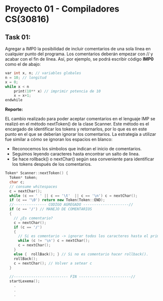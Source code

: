 # Proyecto 01 - Compiladores CS(30816)

## Task 01:

Agregar a IMP0 la posibilidad de incluir comentarios de una sola línea en cualquier punto del
programa. Los comentarios deberán empezar con // y acabar con el fin de línea. Así, por ejemplo,
se podrá escribir código **IMP0** como el de abajo:

```c++
var int x, n; // variables globales
n = 10; // longitud
x = 0;
while x < n
	print(10** x) // imprimir potencia de 10
	x = x+1;
endwhile
```

**Reporte:**

EL cambio realizado para poder aceptar comentarios en el lenguaje IMP se realizó en el método nextToken() de la clase Scanner. Este método es el encargado de identificar los tokens y retornarlos, por lo que es en este punto en el que se deberían ignorar los comentarios. La estrategia a utilizar fue similar a cómo se ignoran los espacios en blanco:

- Reconocemos los símbolos que indican el inicio de comentarios.
- Seguimos leyendo caracteres hasta encontrar un salto de linea.
- Se hace rollback() o nextChar() según sea conveniente para identificar los tokens después de los comentarios.

```cpp
Token* Scanner::nextToken() {
  Token* token;
  char c;
  // consume whitespaces
  c = nextChar();
  while (c == ' ' || c == '\t'  || c == '\n') c = nextChar();
  if (c == '\0') return new Token(Token::END);
  //--------------- CODIGO AGREGADO ---------------------//
  if (c == '/') // MANEJO DE COMENTARIOS
  {
    // ¿Es comentario?
    c = nextChar();
    if (c == '/') 
    {
      // Si es comentario -> ignorar todos los caracteres hasta el primer salto de línea ('\n').
      while (c != '\n') c = nextChar();
      c = nextChar();
    }
    else {  rollBack(); } // Si no es comentario hacer rollback().
    rollBack();
    c = nextChar(); // Volver a setear c
  }
   
  //------------------------- FIN ------------------------//
  startLexema();
    .
    .
    .
```

